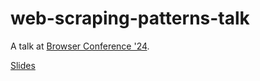 # web-scraping-patterns-talk

A talk at [Browser Conference '24](https://www.browserconference.com/talks/web-scraping-patterns-and-antipatterns/).

[Slides](https://ggorlen.github.io/web-scraping-patterns-talk/)
